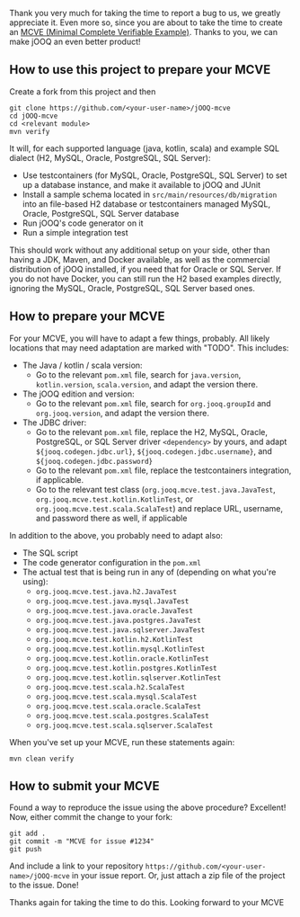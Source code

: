 Thank you very much for taking the time to report a bug to us, we greatly
appreciate it. Even more so, since you are about to take the time to create an
[MCVE (Minimal Complete Verifiable Example)](https://stackoverflow.com/help/minimal-reproducible-example). Thanks to you, we can make jOOQ an
even better product!

## How to use this project to prepare your MCVE

Create a fork from this project and then

```
git clone https://github.com/<your-user-name>/jOOQ-mcve
cd jOOQ-mcve
cd <relevant module>
mvn verify
```

It will, for each supported language (java, kotlin, scala) and example SQL dialect (H2, MySQL, Oracle, PostgreSQL, SQL Server):

- Use testcontainers (for MySQL, Oracle, PostgreSQL, SQL Server) to set up a database instance, and make it available to jOOQ and JUnit
- Install a sample schema located in `src/main/resources/db/migration` into an file-based H2 database or testcontainers managed MySQL, Oracle, PostgreSQL, SQL Server database
- Run jOOQ's code generator on it
- Run a simple integration test

This should work without any additional setup on your side, other than having a JDK, Maven, and Docker available, as well as the commercial distribution of jOOQ installed, if you need that for Oracle or SQL Server. If you do not have Docker, you can still run the H2 based examples directly, ignoring the MySQL, Oracle, PostgreSQL, SQL Server based ones.

## How to prepare your MCVE

For your MCVE, you will have to adapt a few things, probably. All likely locations that may need adaptation are marked with "TODO". This includes:

- The Java / kotlin / scala version: 
  - Go to the relevant `pom.xml` file, search for `java.version`, `kotlin.version`, `scala.version`, and adapt the version there.
- The jOOQ edition and version: 
  - Go to the relevant `pom.xml` file, search for `org.jooq.groupId` and `org.jooq.version`, and adapt the version there.
- The JDBC driver: 
  - Go to the relevant `pom.xml` file, replace the H2, MySQL, Oracle, PostgreSQL, or SQL Server driver `<dependency>` by yours, and adapt `${jooq.codegen.jdbc.url}`, `${jooq.codegen.jdbc.username}`, and `${jooq.codegen.jdbc.password}`
  - Go to the relevant `pom.xml` file, replace the testcontainers integration, if applicable.
  - Go to the relevant test class (`org.jooq.mcve.test.java.JavaTest`, `org.jooq.mcve.test.kotlin.KotlinTest`, or `org.jooq.mcve.test.scala.ScalaTest`) and replace URL, username, and password there as well, if applicable
  
In addition to the above, you probably need to adapt also:

- The SQL script
- The code generator configuration in the `pom.xml`
- The actual test that is being run in any of (depending on what you're using):
  - `org.jooq.mcve.test.java.h2.JavaTest`
  - `org.jooq.mcve.test.java.mysql.JavaTest`
  - `org.jooq.mcve.test.java.oracle.JavaTest`
  - `org.jooq.mcve.test.java.postgres.JavaTest`
  - `org.jooq.mcve.test.java.sqlserver.JavaTest`
  - `org.jooq.mcve.test.kotlin.h2.KotlinTest`
  - `org.jooq.mcve.test.kotlin.mysql.KotlinTest`
  - `org.jooq.mcve.test.kotlin.oracle.KotlinTest`
  - `org.jooq.mcve.test.kotlin.postgres.KotlinTest`
  - `org.jooq.mcve.test.kotlin.sqlserver.KotlinTest`
  - `org.jooq.mcve.test.scala.h2.ScalaTest`
  - `org.jooq.mcve.test.scala.mysql.ScalaTest`
  - `org.jooq.mcve.test.scala.oracle.ScalaTest`
  - `org.jooq.mcve.test.scala.postgres.ScalaTest`
  - `org.jooq.mcve.test.scala.sqlserver.ScalaTest`

When you've set up your MCVE, run these statements again:

```
mvn clean verify
```

## How to submit your MCVE

Found a way to reproduce the issue using the above procedure? Excellent! Now, either commit the change to your fork:

```
git add .
git commit -m "MCVE for issue #1234"
git push
```

And include a link to your repository `https://github.com/<your-user-name>/jOOQ-mcve` in your issue report. Or, just attach a zip file of the project to the issue. Done!

Thanks again for taking the time to do this. Looking forward to your MCVE
